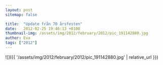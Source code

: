 ```yaml
---
layout: post
sitemap: false

title:  "Update från 70 årsfesten"
date:   2012-02-25 19:46:13 +0100
thumbnail-img: /assets/img/2012/february/2012/pic_191142880.jpg
author: Eva
tags: ["2012"]
---
```




![]({{ '/assets/img/2012/february/2012/pic_191142880.jpg'  | relative_url }})


